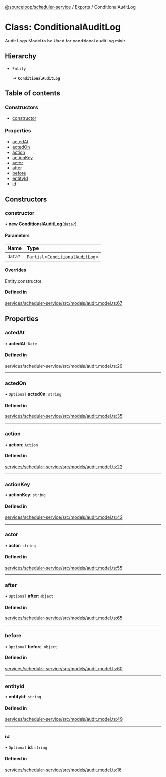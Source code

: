 [@sourceloop/scheduler-service](../README.md) / [Exports](../modules.md) / ConditionalAuditLog

# Class: ConditionalAuditLog

Audit Logs Model to be Used for conditional audit log mixin.

## Hierarchy

- `Entity`

  ↳ **`ConditionalAuditLog`**

## Table of contents

### Constructors

- [constructor](ConditionalAuditLog.md#constructor)

### Properties

- [actedAt](ConditionalAuditLog.md#actedat)
- [actedOn](ConditionalAuditLog.md#actedon)
- [action](ConditionalAuditLog.md#action)
- [actionKey](ConditionalAuditLog.md#actionkey)
- [actor](ConditionalAuditLog.md#actor)
- [after](ConditionalAuditLog.md#after)
- [before](ConditionalAuditLog.md#before)
- [entityId](ConditionalAuditLog.md#entityid)
- [id](ConditionalAuditLog.md#id)

## Constructors

### constructor

• **new ConditionalAuditLog**(`data?`)

#### Parameters

| Name | Type |
| :------ | :------ |
| `data?` | `Partial`<[`ConditionalAuditLog`](ConditionalAuditLog.md)\> |

#### Overrides

Entity.constructor

#### Defined in

[services/scheduler-service/src/models/audit.model.ts:67](https://github.com/sourcefuse/loopback4-microservice-catalog/blob/68ec38a2a/services/scheduler-service/src/models/audit.model.ts#L67)

## Properties

### actedAt

• **actedAt**: `Date`

#### Defined in

[services/scheduler-service/src/models/audit.model.ts:29](https://github.com/sourcefuse/loopback4-microservice-catalog/blob/68ec38a2a/services/scheduler-service/src/models/audit.model.ts#L29)

___

### actedOn

• `Optional` **actedOn**: `string`

#### Defined in

[services/scheduler-service/src/models/audit.model.ts:35](https://github.com/sourcefuse/loopback4-microservice-catalog/blob/68ec38a2a/services/scheduler-service/src/models/audit.model.ts#L35)

___

### action

• **action**: `Action`

#### Defined in

[services/scheduler-service/src/models/audit.model.ts:22](https://github.com/sourcefuse/loopback4-microservice-catalog/blob/68ec38a2a/services/scheduler-service/src/models/audit.model.ts#L22)

___

### actionKey

• **actionKey**: `string`

#### Defined in

[services/scheduler-service/src/models/audit.model.ts:42](https://github.com/sourcefuse/loopback4-microservice-catalog/blob/68ec38a2a/services/scheduler-service/src/models/audit.model.ts#L42)

___

### actor

• **actor**: `string`

#### Defined in

[services/scheduler-service/src/models/audit.model.ts:55](https://github.com/sourcefuse/loopback4-microservice-catalog/blob/68ec38a2a/services/scheduler-service/src/models/audit.model.ts#L55)

___

### after

• `Optional` **after**: `object`

#### Defined in

[services/scheduler-service/src/models/audit.model.ts:65](https://github.com/sourcefuse/loopback4-microservice-catalog/blob/68ec38a2a/services/scheduler-service/src/models/audit.model.ts#L65)

___

### before

• `Optional` **before**: `object`

#### Defined in

[services/scheduler-service/src/models/audit.model.ts:60](https://github.com/sourcefuse/loopback4-microservice-catalog/blob/68ec38a2a/services/scheduler-service/src/models/audit.model.ts#L60)

___

### entityId

• **entityId**: `string`

#### Defined in

[services/scheduler-service/src/models/audit.model.ts:49](https://github.com/sourcefuse/loopback4-microservice-catalog/blob/68ec38a2a/services/scheduler-service/src/models/audit.model.ts#L49)

___

### id

• `Optional` **id**: `string`

#### Defined in

[services/scheduler-service/src/models/audit.model.ts:16](https://github.com/sourcefuse/loopback4-microservice-catalog/blob/68ec38a2a/services/scheduler-service/src/models/audit.model.ts#L16)
